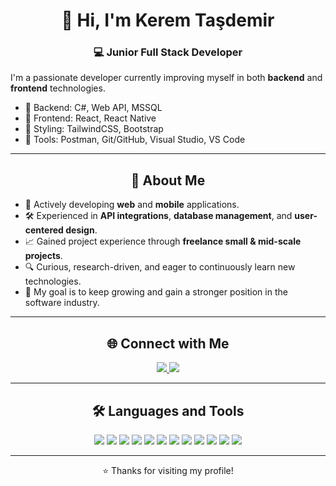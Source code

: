 <h1 align="center">👋 Hi, I'm Kerem Taşdemir</h1>

<h3 align="center">💻 Junior Full Stack Developer</h3>

I'm a passionate developer currently improving myself in both **backend** and **frontend** technologies.  
- 🔹 Backend: C#, Web API, MSSQL  
- 🔹 Frontend: React, React Native  
- 🔹 Styling: TailwindCSS, Bootstrap  
- 🔹 Tools: Postman, Git/GitHub, Visual Studio, VS Code  

---

<h2 align="center">🚀 About Me</h2>

- 🌱 Actively developing **web** and **mobile** applications.  
- 🛠️ Experienced in **API integrations**, **database management**, and **user-centered design**.  
- 📈 Gained project experience through **freelance small & mid-scale projects**.  
- 🔍 Curious, research-driven, and eager to continuously learn new technologies.  
- 🎯 My goal is to keep growing and gain a stronger position in the software industry.  


---

<h2 align="center">🌐 Connect with Me</h2>

<p align="center">
  <a href="https://www.linkedin.com/in/kerem-ta%C5%9Fdemir-164337349/">
    <img src="https://img.shields.io/badge/LinkedIn-0077B5?style=flat&logo=linkedin&logoColor=white" />
  </a>
  <a href="https://www.instagram.com/keremttd/">
    <img src="https://img.shields.io/badge/Instagram-E4405F?style=flat&logo=instagram&logoColor=white" />
  </a>
</p>

---

<h2 align="center">🛠️ Languages and Tools</h2>

<p align="center">
  <img src="https://img.shields.io/badge/.NET-512BD4?style=flat&logo=dotnet&logoColor=white" />
  <img src="https://img.shields.io/badge/C%23-239120?style=flat&logo=c-sharp&logoColor=white" />
  <img src="https://img.shields.io/badge/React-20232A?style=flat&logo=react&logoColor=61DAFB" />
  <img src="https://img.shields.io/badge/React_Native-20232A?style=flat&logo=react&logoColor=61DAFB" />
  <img src="https://img.shields.io/badge/HTML5-E34F26?style=flat&logo=html5&logoColor=white" />
  <img src="https://img.shields.io/badge/CSS3-1572B6?style=flat&logo=css3&logoColor=white" />
  <img src="https://img.shields.io/badge/JavaScript-F7DF1E?style=flat&logo=javascript&logoColor=black" />
  <img src="https://img.shields.io/badge/TypeScript-007ACC?style=flat&logo=typescript&logoColor=white" />
  <img src="https://img.shields.io/badge/Bootstrap-7952B3?style=flat&logo=bootstrap&logoColor=white" />
  <img src="https://img.shields.io/badge/Tailwind_CSS-38B2AC?style=flat&logo=tailwind-css&logoColor=white" />
  <img src="https://img.shields.io/badge/Microsoft_SQL_Server-CC2927?style=flat&logo=microsoft-sql-server&logoColor=white" />
  <img src="https://img.shields.io/badge/Git-F05032?style=flat&logo=git&logoColor=white" />
</p>

---

<p align="center">⭐️ Thanks for visiting my profile!</p>
